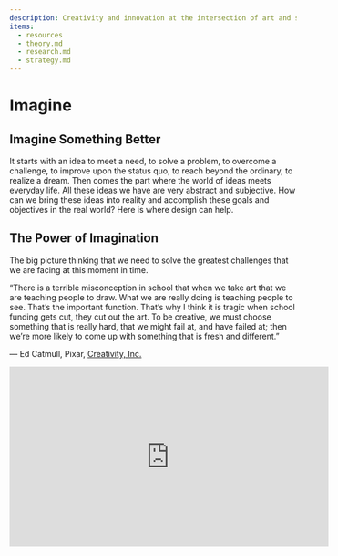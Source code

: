 ```yaml
---
description: Creativity and innovation at the intersection of art and science
items:
  - resources
  - theory.md
  - research.md
  - strategy.md
---
```


# Imagine

## Imagine Something Better

It starts with an idea to meet a need, to solve a problem, to overcome a challenge, to improve upon the status quo, to reach beyond the ordinary, to realize a dream. Then comes the part where the world of ideas meets everyday life. All these ideas we have are very abstract and subjective. How can we bring these ideas into reality and accomplish these goals and objectives in the real world? Here is where design can help.

## The Power of Imagination

The big picture thinking that we need to solve the greatest challenges that we are facing at this moment in time.

“There is a terrible misconception in school that when we take art that we are teaching people to draw. What we are really doing is teaching people to see. That’s the important function. That’s why I think it is tragic when school funding gets cut, they cut out the art. To be creative, we must choose something that is really hard, that we might fail at, and have failed at; then we’re more likely to come up with something that is fresh and different.”

— Ed Catmull, Pixar, [Creativity, Inc.](https://medium.com/imaginaxiom/art-science-7f076db69e12)

<iframe width="560" height="315" src="https://www.youtube.com/embed/ZrjusPeOZRk" frameborder="0" allow="accelerometer; autoplay; encrypted-media; gyroscope; picture-in-picture" allowfullscreen></iframe>
